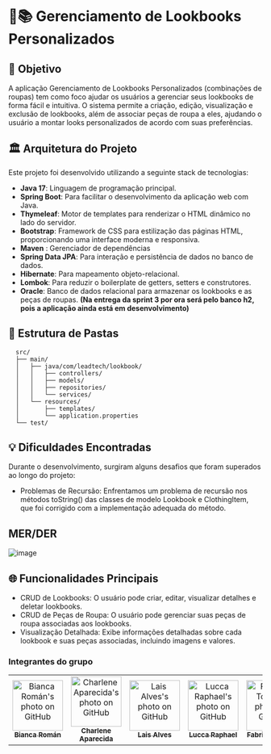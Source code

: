 # 👗📚 Gerenciamento de Lookbooks Personalizados

## 🎯 Objetivo
A aplicação Gerenciamento de Lookbooks Personalizados (combinações de roupas) tem como foco ajudar os usuários a gerenciar seus lookbooks de forma fácil e intuitiva. O sistema permite a criação, edição, visualização e exclusão de lookbooks, além de associar peças de roupa a eles, ajudando o usuário a montar looks personalizados de acordo com suas preferências.

## 🏛️ Arquitetura do Projeto
Este projeto foi desenvolvido utilizando a seguinte stack de tecnologias:

- **Java 17**: Linguagem de programação principal.
- **Spring Boot**: Para facilitar o desenvolvimento da aplicação web com Java.
- **Thymeleaf**: Motor de templates para renderizar o HTML dinâmico no lado do servidor.
- **Bootstrap**: Framework de CSS para estilização das páginas HTML, proporcionando uma interface moderna e responsiva.
- **Maven** : Gerenciador de dependências
- **Spring Data JPA**: Para interação e persistência de dados no banco de dados.
- **Hibernate**: Para mapeamento objeto-relacional.
- **Lombok**: Para reduzir o boilerplate de getters, setters e construtores.
- **Oracle**: Banco de dados relacional para armazenar os lookbooks e as peças de roupas. **(Na entrega da sprint 3 por ora será pelo banco h2, pois a aplicação ainda está em desenvolvimento)**

## 📂 Estrutura de Pastas
```tree
  src/
  ├── main/
  │   ├── java/com/leadtech/lookbook/
  │   │   ├── controllers/
  │   │   ├── models/
  │   │   ├── repositories/
  │   │   └── services/
  │   └── resources/
  │       ├── templates/
  │       └── application.properties
  └── test/
```

## 💡 Dificuldades Encontradas
Durante o desenvolvimento, surgiram alguns desafios que foram superados ao longo do projeto:

- Problemas de Recursão: Enfrentamos um problema de recursão nos métodos toString() das classes de modelo Lookbook e ClothingItem, que foi corrigido com a implementação adequada do método.

## MER/DER

![image](https://github.com/user-attachments/assets/94ffbde2-404f-4451-8abe-4633da84cf34)


## 🌐 Funcionalidades Principais
- CRUD de Lookbooks: O usuário pode criar, editar, visualizar detalhes e deletar lookbooks.
- CRUD de Peças de Roupa: O usuário pode gerenciar suas peças de roupa associadas aos lookbooks.
- Visualização Detalhada: Exibe informações detalhadas sobre cada lookbook e suas peças associadas, incluindo imagens e valores.



### Integrantes do grupo
<table>
  <tr>
        <td align="center">
      <a href="https://github.com/biancaroman">
        <img src="https://avatars.githubusercontent.com/u/128830935?v=4" width="100px;" border-radius='50%' alt="Bianca Román's photo on GitHub"/><br>
        <sub>
          <b>Bianca Román</b>
        </sub>
      </a>
    </td>
    <td align="center">
      <a href="https://github.com/charlenefialho">
        <img src="https://avatars.githubusercontent.com/u/94643076?v=4" width="100px;" border-radius='50%' alt="Charlene Aparecida's photo on GitHub"/><br>
        <sub>
          <b>Charlene Aparecida</b>
        </sub>
      </a>
    </td>
    <td align="center">
      <a href="https://github.com/laiscrz">
        <img src="https://avatars.githubusercontent.com/u/133046134?v=4" width="100px;" alt="Lais Alves's photo on GitHub"/><br>
        <sub>
          <b>Lais Alves</b>
        </sub>
      </a>
    </td>
    <td align="center">
      <a href="https://github.com/LuccaRaphael">
        <img src="https://avatars.githubusercontent.com/u/127765063?v=4" width="100px;" border-radius='50%' alt="Lucca Raphael's photo on GitHub"/><br>
        <sub>
          <b>Lucca Raphael</b>
        </sub>
      </a>
    </td>
     <td align="center">
      <a href="https://github.com/Fabs0602">
        <img src="https://avatars.githubusercontent.com/u/111320639?v=4" width="100px;" border-radius='50%' alt="Fabricio Torres's photo on GitHub"/><br>
        <sub>
          <b>Fabricio Torres</b>
        </sub>
      </a>
    </td>
  </tr>
</table>

